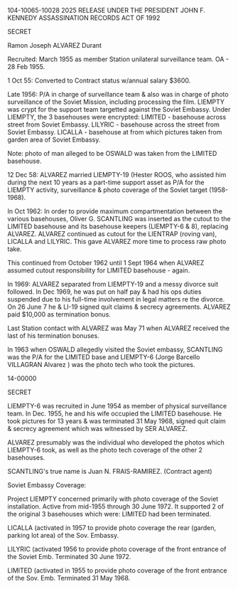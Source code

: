 104-10065-10028
2025 RELEASE UNDER THE PRESIDENT JOHN F. KENNEDY ASSASSINATION RECORDS ACT OF 1992

SECRET

Ramon Joseph ALVAREZ Durant

Recruited: March 1955 as member Station unilateral surveillance team.
OA - 28 Feb 1955.

1 Oct 55: Converted to Contract status w/annual salary $3600.

Late 1956: P/A in charge of surveillance team & also was in charge of photo surveillance of the Soviet Mission, including processing the film. LIEMPTY was crypt for the support team targetted against the Soviet Embassy. Under LIEMPTY, the 3 basehouses were encrypted:
LIMITED - basehouse across street from Soviet Embassy.
LILYRIC - basehouse across the street from Soviet Embassy.
LICALLA - basehouse at from which pictures taken from garden area of Soviet Embassy.

Note: photo of man alleged to be OSWALD was taken from the LIMITED basehouse.

12 Dec 58: ALVAREZ married LIEMPTY-19 (Hester ROOS, who assisted him during the next 10 years as a part-time support asset as P/A for the LIEMPTY activity, surveillance & photo coverage of the Soviet target (1958-1968).

In Oct 1962: In order to provide maximum compartmentation between the various basehouses, Oliver G. SCANTLING was inserted as the cutout to the LIMITED basehouse and its basehouse keepers (LIEMPTY-6 & 8), replacing ALVAREZ. ALVAREZ continued as cutout for the LIENTRAP (roving van), LICALLA and LILYRIC. This gave ALVAREZ more time to process raw photo take.

This continued from October 1962 until 1 Sept 1964 when ALVAREZ assumed cutout responsibility for LIMITED basehouse - again.

In 1969: ALVAREZ separated from LIEMPTY-19 and a messy divorce suit followed. In Dec 1969, he was put on half pay & had his ops duties suspended due to his full-time involvement in legal matters re the divorce. On 26 June 7 he & LI-19 signed quit claims & secrecy agreements. ALVAREZ paid $10,000 as termination bonus.

Last Station contact with ALVAREZ was May 71 when ALVAREZ received the last of his termination bonuses.

In 1963 when OSWALD allegedly visited the Soviet embassy, SCANTLING was the P/A for the LIMITED base and LIEMPTY-6 (Jorge Barcello VILLAGRAN Alvarez ) was the photo tech who took the pictures.

14-00000

SECRET

LIEMPTY-6 was recruited in June 1954 as member of physical surveillance team. In Dec. 1955, he and his wife occupied the LIMITED basehouse. He took pictures for 13 years & was terminated 31 May 1968, signed quit claim & secrecy agreement which was witnessed by SER ALVAREZ.

ALVAREZ presumably was the individual who developed the photos which LIEMPTY-6 took, as well as the photo tech coverage of the other 2 basehouses.

SCANTLING's true name is Juan N. FRAIS-RAMIREZ. (Contract agent)

Soviet Embassy Coverage:

Project LIEMPTY concerned primarily with photo coverage of the Soviet installation. Active from mid-1955 through 30 June 1972. It supported 2 of the original 3 basehouses which were:
LIMITED had been terminated.

LICALLA (activated in 1957 to provide photo coverage the rear (garden, parking lot area) of the Sov. Embassy.

LILYRIC (activated 1956 to provide photo coverage of the front entrance of the Soviet Emb. Terminated 30 June 1972.

LIMITED (activated in 1955 to provide photo coverage of the front entrance of the Sov. Emb. Terminated 31 May 1968.
